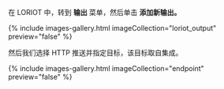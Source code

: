 在 LORIOT 中，转到 **输出** 菜单，然后单击 **添加新输出。**

{% include images-gallery.html imageCollection="loriot_output" preview="false" %}

然后我们选择 HTTP 推送并指定目标，该目标取自集成。

{% include images-gallery.html imageCollection="endpoint" preview="false" %}
